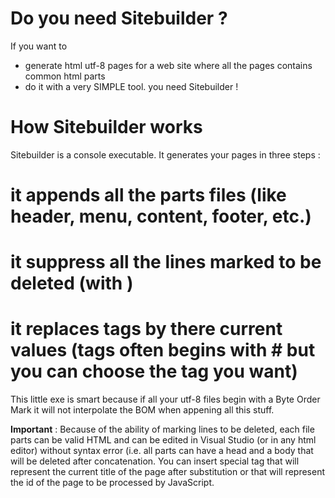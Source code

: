 # Do you need Sitebuilder ?
If you want to 
* generate html utf-8 pages for a web site where all the pages contains common html parts
* do it with a very SIMPLE tool.
you need Sitebuilder !

# How Sitebuilder works
Sitebuilder is a console executable. It generates your pages in three steps :
# it appends all the parts files (like header, menu, content, footer, etc.)
# it suppress all the lines marked to be deleted (with <!--#delete-->)
# it replaces tags by there current values (tags often begins with # but you can choose the tag you want)
This little exe is smart because if all your utf-8 files begin with a Byte Order Mark it will not interpolate the BOM when appening all this stuff.

**Important** : Because of the ability of marking lines to be deleted, each file parts can be valid HTML and can be edited in Visual Studio (or in any html editor) without syntax error (i.e. all parts can have a head and a body that will be deleted after concatenation. You can insert special tag that will represent the current title of the page after substitution or that will represent the id of the page to be processed by JavaScript.